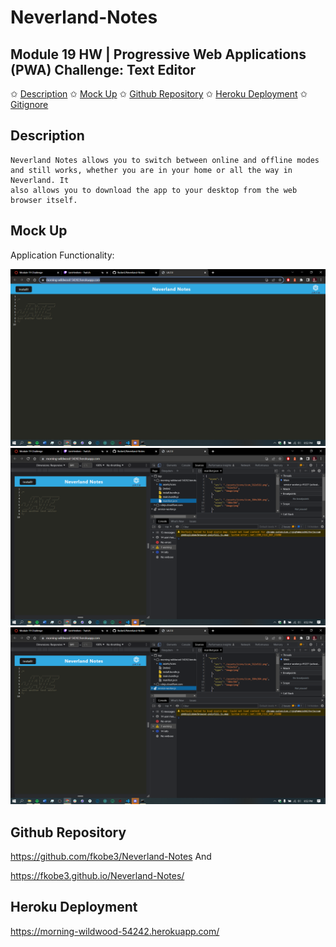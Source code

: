 # Neverland-Notes

## Module 19 HW | Progressive Web Applications (PWA) Challenge: Text Editor

✩ [Description](#description)
✩ [Mock Up](#mock-up)
✩ [Github Repository](#github-repository)
✩ [Heroku Deployment](#heroku-deployment)
✩ [Gitignore](#gitignore-details)

## Description

    Neverland Notes allows you to switch between online and offline modes and still works, whether you are in your home or all the way in Neverland. It
    also allows you to download the app to your desktop from the web browser itself.

## Mock Up

Application Functionality:

<img src="./assets/General.png">
<img src="./assets/Manifest.png">
<img src="./assets/Service Worker.png">

## Github Repository

https://github.com/fkobe3/Neverland-Notes And 

https://fkobe3.github.io/Neverland-Notes/
## Heroku Deployment

https://morning-wildwood-54242.herokuapp.com/